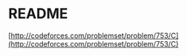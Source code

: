 # README

[http://codeforces.com/problemset/problem/753/C](http://codeforces.com/problemset/problem/753/C)

